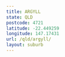 ```yaml
---
title: ARGYLL
state: QLD
postcode: 4721
latitude: -22.449259
longitude: 147.17431
url: /qld/argyll/
layout: suburb
---
```

